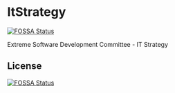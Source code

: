 # ItStrategy
[![FOSSA Status](https://app.fossa.io/api/projects/git%2Bgithub.com%2Fgcharest%2FItStrategy.svg?type=shield)](https://app.fossa.io/projects/git%2Bgithub.com%2Fgcharest%2FItStrategy?ref=badge_shield)

Extreme Software Development Committee - IT Strategy 


## License
[![FOSSA Status](https://app.fossa.io/api/projects/git%2Bgithub.com%2Fgcharest%2FItStrategy.svg?type=large)](https://app.fossa.io/projects/git%2Bgithub.com%2Fgcharest%2FItStrategy?ref=badge_large)